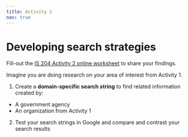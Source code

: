 ```yaml
---
title: Activity 2
nav: true
---
```

# Developing search strategies

Fill-out the <a href="https://uidaho.co1.qualtrics.com/jfe/form/SV_cTjqb9Zoez2W8SN" target="_blank">IS 204 Activity 2 online worksheet</a> to share your findings.

Imagine you are doing research on your area of interest from Activity 1.

1. Create a **domain-specific search string** to find related information created by:
  - A government agency
  - An organization from Activity 1
2. Test your search strings in Google and compare and contrast your search results
